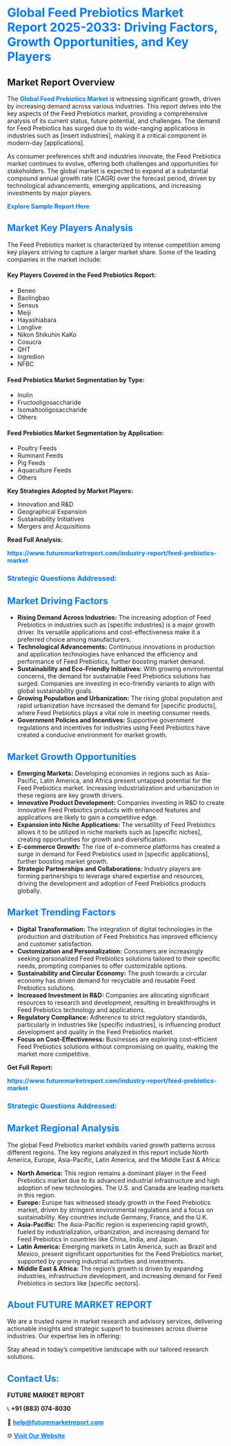 <h1 style="color: #007BFF;">Global Feed Prebiotics Market Report 2025-2033: Driving Factors, Growth Opportunities, and Key Players</h1>

<section id="overview">
<h2>Market Report Overview</h2>
<p>The <a href="https://www.futuremarketreport.com/industry-report/feed-prebiotics-market" style="color: #007BFF; text-decoration: none;"><strong>Global Feed Prebiotics Market</strong></a> is witnessing significant growth, driven by increasing demand across various industries. This report delves into the key aspects of the Feed Prebiotics market, providing a comprehensive analysis of its current status, future potential, and challenges. The demand for Feed Prebiotics has surged due to its wide-ranging applications in industries such as [insert industries], making it a critical component in modern-day [applications].</p>
<p>As consumer preferences shift and industries innovate, the Feed Prebiotics market continues to evolve, offering both challenges and opportunities for stakeholders. The global market is expected to expand at a substantial compound annual growth rate (CAGR) over the forecast period, driven by technological advancements, emerging applications, and increasing investments by major players.</p>
</section>

<section id="overview">
<p><a href="https://www.futuremarketreport.com/request-sample/reportId=28721" style="color: #007BFF; text-decoration: none;"><strong>Explore Sample Report Here</strong></a></p>
</section>

<section id="key-players">
<h2 style="color: #007BFF;">Market Key Players Analysis</h2>
<p>The Feed Prebiotics market is characterized by intense competition among key players striving to capture a larger market share. Some of the leading companies in the market include:</p>
<h4>Key Players Covered in the Feed Prebiotics Report:</h4>
<ul><li>Beneo</li><li>Baolingbao</li><li>Sensus</li><li>Meiji</li><li>Hayashiabara</li><li>Longlive</li><li>Nikon Shikuhin KaKo</li><li>Cosucra</li><li>QHT</li><li>Ingredion</li><li>NFBC</li></ul>
<h4>Feed Prebiotics Market Segmentation by Type:</h4>
<ul><li>Inulin</li><li>Fructooligosaccharide</li><li>Isomaltooligosaccharide</li><li>Others</li></ul>

<h4>Feed Prebiotics Market Segmentation by Application:</h4>
<ul><li>Poultry Feeds</li><li>Ruminant Feeds</li><li>Pig Feeds</li><li>Aquaculture Feeds</li><li>Others</li></ul>
<p><strong>Key Strategies Adopted by Market Players:</strong></p>
<ul>
<li>Innovation and R&D</li>
<li>Geographical Expansion</li>
<li>Sustainability Initiatives</li>
<li>Mergers and Acquisitions</li>
</ul>
</section>

<section>
<p><strong>Read Full Analysis: </strong></p><a href="https://www.futuremarketreport.com/industry-report/feed-prebiotics-market" style="color: #007BFF; text-decoration: none;"><strong>https://www.futuremarketreport.com/industry-report/feed-prebiotics-market</strong></a>
<h3 style="color: #007BFF;">Strategic Questions Addressed:</h3>
</section>

<section id="driving-factors">
<h2 style="color: #007BFF;">Market Driving Factors</h2>
<ul>
<li><strong>Rising Demand Across Industries:</strong> The increasing adoption of Feed Prebiotics in industries such as [specific industries] is a major growth driver. Its versatile applications and cost-effectiveness make it a preferred choice among manufacturers.</li>
<li><strong>Technological Advancements:</strong> Continuous innovations in production and application technologies have enhanced the efficiency and performance of Feed Prebiotics, further boosting market demand.</li>
<li><strong>Sustainability and Eco-Friendly Initiatives:</strong> With growing environmental concerns, the demand for sustainable Feed Prebiotics solutions has surged. Companies are investing in eco-friendly variants to align with global sustainability goals.</li>
<li><strong>Growing Population and Urbanization:</strong> The rising global population and rapid urbanization have increased the demand for [specific products], where Feed Prebiotics plays a vital role in meeting consumer needs.</li>
<li><strong>Government Policies and Incentives:</strong> Supportive government regulations and incentives for industries using Feed Prebiotics have created a conducive environment for market growth.</li>
</ul>
</section>

<section id="growth-opportunities">
<h2 style="color: #007BFF;">Market Growth Opportunities</h2>
<ul>
<li><strong>Emerging Markets:</strong> Developing economies in regions such as Asia-Pacific, Latin America, and Africa present untapped potential for the Feed Prebiotics market. Increasing industrialization and urbanization in these regions are key growth drivers.</li>
<li><strong>Innovative Product Development:</strong> Companies investing in R&D to create innovative Feed Prebiotics products with enhanced features and applications are likely to gain a competitive edge.</li>
<li><strong>Expansion into Niche Applications:</strong> The versatility of Feed Prebiotics allows it to be utilized in niche markets such as [specific niches], creating opportunities for growth and diversification.</li>
<li><strong>E-commerce Growth:</strong> The rise of e-commerce platforms has created a surge in demand for Feed Prebiotics used in [specific applications], further boosting market growth.</li>
<li><strong>Strategic Partnerships and Collaborations:</strong> Industry players are forming partnerships to leverage shared expertise and resources, driving the development and adoption of Feed Prebiotics products globally.</li>
</ul>
</section>

<section id="trending-factors">
<h2 style="color: #007BFF;">Market Trending Factors</h2>
<ul>
<li><strong>Digital Transformation:</strong> The integration of digital technologies in the production and distribution of Feed Prebiotics has improved efficiency and customer satisfaction.</li>
<li><strong>Customization and Personalization:</strong> Consumers are increasingly seeking personalized Feed Prebiotics solutions tailored to their specific needs, prompting companies to offer customizable options.</li>
<li><strong>Sustainability and Circular Economy:</strong> The push towards a circular economy has driven demand for recyclable and reusable Feed Prebiotics solutions.</li>
<li><strong>Increased Investment in R&D:</strong> Companies are allocating significant resources to research and development, resulting in breakthroughs in Feed Prebiotics technology and applications.</li>
<li><strong>Regulatory Compliance:</strong> Adherence to strict regulatory standards, particularly in industries like [specific industries], is influencing product development and quality in the Feed Prebiotics market.</li>
<li><strong>Focus on Cost-Effectiveness:</strong> Businesses are exploring cost-efficient Feed Prebiotics solutions without compromising on quality, making the market more competitive.</li>
</ul>
</section>

<section>
<p><strong>Get Full Report: </strong></p><a href="https://www.futuremarketreport.com/industry-report/feed-prebiotics-market" style="color: #007BFF; text-decoration: none;"><strong>https://www.futuremarketreport.com/industry-report/feed-prebiotics-market</strong></a>
<h3 style="color: #007BFF;">Strategic Questions Addressed:</h3>
</section>


<section id="regional-analysis">
<h2 style="color: #007BFF;">Market Regional Analysis</h2>
<p>The global Feed Prebiotics market exhibits varied growth patterns across different regions. The key regions analyzed in this report include North America, Europe, Asia-Pacific, Latin America, and the Middle East & Africa:</p>
<ul>
<li><strong>North America:</strong> This region remains a dominant player in the Feed Prebiotics market due to its advanced industrial infrastructure and high adoption of new technologies. The U.S. and Canada are leading markets in this region.</li>
<li><strong>Europe:</strong> Europe has witnessed steady growth in the Feed Prebiotics market, driven by stringent environmental regulations and a focus on sustainability. Key countries include Germany, France, and the U.K.</li>
<li><strong>Asia-Pacific:</strong> The Asia-Pacific region is experiencing rapid growth, fueled by industrialization, urbanization, and increasing demand for Feed Prebiotics in countries like China, India, and Japan.</li>
<li><strong>Latin America:</strong> Emerging markets in Latin America, such as Brazil and Mexico, present significant opportunities for the Feed Prebiotics market, supported by growing industrial activities and investments.</li>
<li><strong>Middle East & Africa:</strong> The region’s growth is driven by expanding industries, infrastructure development, and increasing demand for Feed Prebiotics in sectors like [specific sectors].</li>
</ul>
</section>

<footer>
<h2 style="color: #007BFF;">About FUTURE MARKET REPORT</h2>
<p>We are a trusted name in market research and advisory services, delivering actionable insights and strategic support to businesses across diverse industries. Our expertise lies in offering:</p>

<p>Stay ahead in today’s competitive landscape with our tailored research solutions.</p>

<h2 style="color: #007BFF;">Contact Us:</h2>
<p><strong>FUTURE MARKET REPORT</strong></p>
<p>📞 <strong>+91 (883) 074-8030</strong></p>
<p>📧 <strong><a href="mailto:help@futuremarketreport.com" style="color: #007BFF;">help@futuremarketreport.com</a></strong></p>
<p>🌐 <strong><a href="https://www.futuremarketreport.com/" style="color: #007BFF;">Visit Our Website</a></strong></p>
</footer>